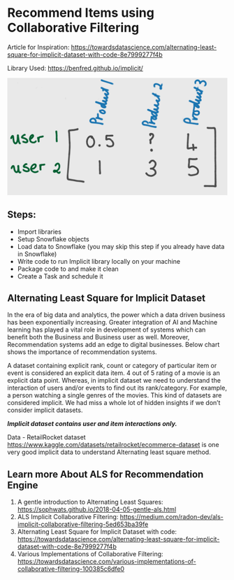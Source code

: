 # Recommend Items using Collaborative Filtering

Article for Inspiration: https://towardsdatascience.com/alternating-least-square-for-implicit-dataset-with-code-8e7999277f4b

Library Used: https://benfred.github.io/implicit/

![Alt text](image.png)

## Steps:
- Import libraries
- Setup Snowflake objects
- Load data to Snowflake (you may skip this step if you already have data in Snowflake)
- Write code to run Implicit library locally on your machine
- Package code to and make it clean
- Create a Task and schedule it

## Alternating Least Square for Implicit Dataset
In the era of big data and analytics, the power which a data driven business has been exponentially increasing. Greater integration of AI and Machine learning has played a vital role in development of systems which can benefit both the Business and Business user as well. Moreover, Recommendation systems add an edge to digital businesses. Below chart shows the importance of recommendation systems.

A dataset containing explicit rank, count or category of particular item or event is considered an explicit data item. 4 out of 5 rating of a movie is an explicit data point. Whereas, in implicit dataset we need to understand the interaction of users and/or events to find out its rank/category. For example, a person watching a single genres of the movies. This kind of datasets are considered implicit. We had miss a whole lot of hidden insights if we don’t consider implicit datasets.

***Implicit dataset contains user and item interactions only.***

Data - RetailRocket dataset https://www.kaggle.com/datasets/retailrocket/ecommerce-dataset is one very good implicit data to understand Alternating least square method.

## Learn more About ALS for Recommendation Engine
1. A gentle introduction to Alternating Least Squares: https://sophwats.github.io/2018-04-05-gentle-als.html
2. ALS Implicit Collaborative Filtering: https://medium.com/radon-dev/als-implicit-collaborative-filtering-5ed653ba39fe
3. Alternating Least Square for Implicit Dataset with code: https://towardsdatascience.com/alternating-least-square-for-implicit-dataset-with-code-8e7999277f4b
4. Various Implementations of Collaborative Filtering: https://towardsdatascience.com/various-implementations-of-collaborative-filtering-100385c6dfe0

